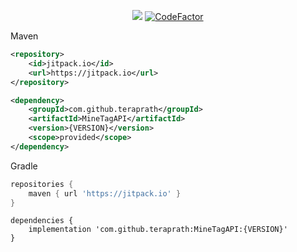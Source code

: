 <div align="center">
    
[![](https://jitpack.io/v/teraprath/MineTagAPI.svg)](https://jitpack.io/#teraprath/MineTagAPI)
[![CodeFactor](https://www.codefactor.io/repository/github/teraprath/minetagapi/badge/main)](https://www.codefactor.io/repository/github/teraprath/minetagapi/overview/main)

</div>

Maven
````xml
<repository>
    <id>jitpack.io</id>
    <url>https://jitpack.io</url>
</repository>
````

````xml
<dependency>
    <groupId>com.github.teraprath</groupId>
    <artifactId>MineTagAPI</artifactId>
    <version>{VERSION}</version>
    <scope>provided</scope>
</dependency>
````

Gradle
````groovy
repositories {
    maven { url 'https://jitpack.io' }
}
````
````
dependencies {
    implementation 'com.github.teraprath:MineTagAPI:{VERSION}'
}
````
